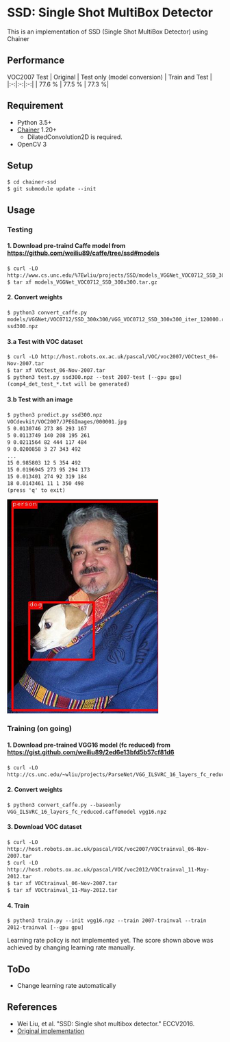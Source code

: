 # SSD: Single Shot MultiBox Detector

This is an implementation of SSD (Single Shot MultiBox Detector) using Chainer

## Performance

VOC2007 Test
| Original | Test only (model conversion) | Train and Test |
|:-:|:-:|:-:|
| 77.6 % | 77.5 % | 77.3 %|

## Requirement

- Python 3.5+
- [Chainer](https://github.com/pfnet/chainer) 1.20+
    - DilatedConvolution2D is required.
- OpenCV 3

## Setup
```
$ cd chainer-ssd
$ git submodule update --init
```

## Usage

### Testing

#### 1\. Download pre-traind Caffe model from https://github.com/weiliu89/caffe/tree/ssd#models
```
$ curl -LO http://www.cs.unc.edu/%7Ewliu/projects/SSD/models_VGGNet_VOC0712_SSD_300x300.tar.gz
$ tar xf models_VGGNet_VOC0712_SSD_300x300.tar.gz
```

#### 2\. Convert weights
```
$ python3 convert_caffe.py models/VGGNet/VOC0712/SSD_300x300/VGG_VOC0712_SSD_300x300_iter_120000.caffemodel ssd300.npz
```

#### 3\.a Test with VOC dataset
```
$ curl -LO http://host.robots.ox.ac.uk/pascal/VOC/voc2007/VOCtest_06-Nov-2007.tar
$ tar xf VOCtest_06-Nov-2007.tar
$ python3 test.py ssd300.npz --test 2007-test [--gpu gpu]
(comp4_det_test_*.txt will be generated)
```

#### 3\.b Test with an image
```
$ python3 predict.py ssd300.npz VOCdevkit/VOC2007/JPEGImages/000001.jpg
5 0.0130746 273 86 293 167
5 0.0113749 140 208 195 261
9 0.0211564 82 444 117 484
9 0.0200858 3 27 343 492
...
15 0.985803 12 5 354 492
15 0.0196945 273 95 294 173
15 0.013401 274 92 319 184
18 0.0143461 11 1 350 498
(press 'q' to exit)
```
![result](result_converted.jpg "result")

### Training (on going)

#### 1\. Download pre-trained VGG16 model (fc reduced) from https://gist.github.com/weiliu89/2ed6e13bfd5b57cf81d6
```
$ curl -LO http://cs.unc.edu/~wliu/projects/ParseNet/VGG_ILSVRC_16_layers_fc_reduced.caffemodel
```

#### 2\. Convert weights
```
$ python3 convert_caffe.py --baseonly VGG_ILSVRC_16_layers_fc_reduced.caffemodel vgg16.npz
```

#### 3\. Download VOC dataset
```
$ curl -LO http://host.robots.ox.ac.uk/pascal/VOC/voc2007/VOCtrainval_06-Nov-2007.tar
$ curl -LO http://host.robots.ox.ac.uk/pascal/VOC/voc2012/VOCtrainval_11-May-2012.tar
$ tar xf VOCtrainval_06-Nov-2007.tar
$ tar xf VOCtrainval_11-May-2012.tar
```

#### 4\. Train
```
$ python3 train.py --init vgg16.npz --train 2007-trainval --train 2012-trainval [--gpu gpu]
```
Learning rate policy is not implemented yet.
The score shown above was achieved by changing learning rate manually.

## ToDo
- Change learning rate automatically

## References
- Wei Liu, et al. "SSD: Single shot multibox detector." ECCV2016.
- [Original implementation](https://github.com/weiliu89/caffe/tree/ssd)
